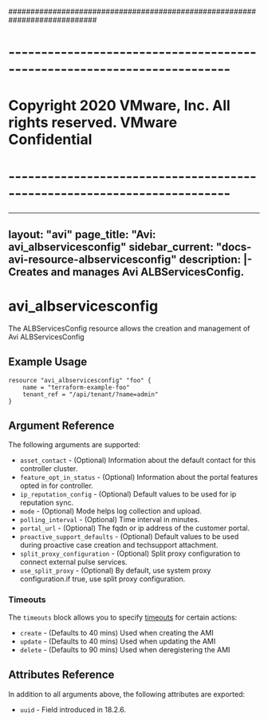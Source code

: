 ############################################################################
# ------------------------------------------------------------------------
# Copyright 2020 VMware, Inc.  All rights reserved. VMware Confidential
# ------------------------------------------------------------------------
###

---
layout: "avi"
page_title: "Avi: avi_albservicesconfig"
sidebar_current: "docs-avi-resource-albservicesconfig"
description: |-
  Creates and manages Avi ALBServicesConfig.
---

# avi_albservicesconfig

The ALBServicesConfig resource allows the creation and management of Avi ALBServicesConfig

## Example Usage

```hcl
resource "avi_albservicesconfig" "foo" {
    name = "terraform-example-foo"
    tenant_ref = "/api/tenant/?name=admin"
}
```

## Argument Reference

The following arguments are supported:

* `asset_contact` - (Optional) Information about the default contact for this controller cluster.
* `feature_opt_in_status` - (Optional) Information about the portal features opted in for controller.
* `ip_reputation_config` - (Optional) Default values to be used for ip reputation sync.
* `mode` - (Optional) Mode helps log collection and upload.
* `polling_interval` - (Optional) Time interval in minutes.
* `portal_url` - (Optional) The fqdn or ip address of the customer portal.
* `proactive_support_defaults` - (Optional) Default values to be used during proactive case creation and techsupport attachment.
* `split_proxy_configuration` - (Optional) Split proxy configuration to connect external pulse services.
* `use_split_proxy` - (Optional) By default, use system proxy configuration.if true, use split proxy configuration.


### Timeouts

The `timeouts` block allows you to specify [timeouts](https://www.terraform.io/docs/configuration/resources.html#timeouts) for certain actions:

* `create` - (Defaults to 40 mins) Used when creating the AMI
* `update` - (Defaults to 40 mins) Used when updating the AMI
* `delete` - (Defaults to 90 mins) Used when deregistering the AMI

## Attributes Reference

In addition to all arguments above, the following attributes are exported:

* `uuid` -  Field introduced in 18.2.6.

